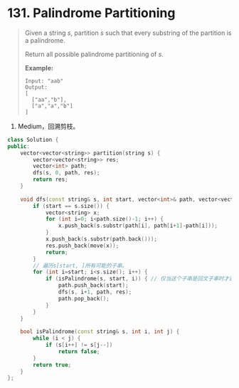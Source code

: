 # 131. Palindrome Partitioning

> Given a string *s*, partition *s* such that every substring of the partition is a palindrome.
>
> Return all possible palindrome partitioning of *s*.
>
> **Example:**
>
> ```
> Input: "aab"
> Output:
> [
>   ["aa","b"],
>   ["a","a","b"]
> ]
> ```

1. Medium，回溯剪枝。

```cpp
class Solution {
public:
    vector<vector<string>> partition(string s) {
        vector<vector<string>> res;
        vector<int> path;
        dfs(s, 0, path, res);
        return res;
    }
    
    void dfs(const string& s, int start, vector<int>& path, vector<vector<string>>& res) {
        if (start == s.size()) {
            vector<string> x;
            for (int i=0; i<path.size()-1; i++) {
                x.push_back(s.substr(path[i], path[i+1]-path[i]));
            }
            x.push_back(s.substr(path.back()));
            res.push_back(move(x));
            return;
        }
        // 遍历s[start, ]所有可能的子串。
        for (int i=start; i<s.size(); i++) {
            if (isPalindrome(s, start, i)) { // 仅当这个子串是回文子串时才进入递归，否则剪掉。
                path.push_back(start);
                dfs(s, i+1, path, res);
                path.pop_back();
            }
        }
    }
    
    bool isPalindrome(const string& s, int i, int j) {
        while (i < j) {
            if (s[i++] != s[j--])
                return false;
        }
        return true;
    }
};
```


